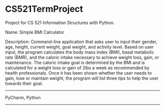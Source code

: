 # CS521TermProject

Project for CS 521 Information Structures with Python. 

Name: Simple BMI Calculator

Description: Command-line application that asks user to input their gender, age, height, current weight, goal weight, and activity level. Based on user input, the program calculates the body mass index (BMI), basal metabolic rate (BMR), and the caloric intake necessary to achieve weight loss, gain, or maintenance. The caloric intake goal is determined by the BMI and is calculated for a weight loss or gain of 2lbs a week as recommended by health professionals. Once it has been shown whether the user needs to gain, lose or maintain weight, the program will list three tips to help the user towards their goal.

***
PyCharm, 
Python
***
